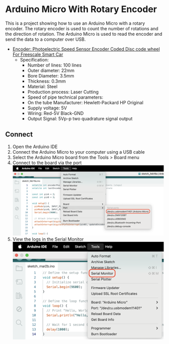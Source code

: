 # Arduino Micro With Rotary Encoder

This is a project showing how to use an Arduino Micro with a rotary encoder. The rotary encoder is used to count the number of rotations and the direction of rotation. The Arduino Micro is used to read the encoder and send the data to a computer over USB.

- [Encoder: Photoelectric Speed Sensor Encoder Coded Disc code wheel For Freescale Smart Car](https://www.ebay.de/itm/385420383116?srsltid=AfmBOooIA-t43zX8al9ecLYCFPVLI4Xans1jJbdBO9hrGF_HELjgJIh7)
  - Specification:
    - Number of lines: 100 lines
    - Outer diameter: 22mm
    - Bore Diameter: 3.5mm
    - Thickness: 0.3mm
    - Material: Steel
    - Production process: Laser Cutting
    - Speed of pipe technical parameters:
    - On the tube Manufacturer: Hewlett-Packard HP Original
    - Supply voltage: 5V
    - Wiring: Red-5V Black-GND
    - Output Signal: 5Vp-p two quadrature signal output



## Connect

1. Open the Arduino IDE
2. Connect the Arduino Micro to your computer using a USB cable
3. Select the Arduino Micro board from the Tools > Board menu
4. Connect to the board via the port ![connect](./images/select_port.png)
5. View the logs in the Serial Monitor ![serial_monitor](./images/select_serial_monitor.png)
